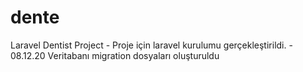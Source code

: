 # dente
Laravel Dentist Project
	- Proje için laravel kurulumu gerçekleştirildi.
	- 08.12.20 Veritabanı migration dosyaları oluşturuldu
